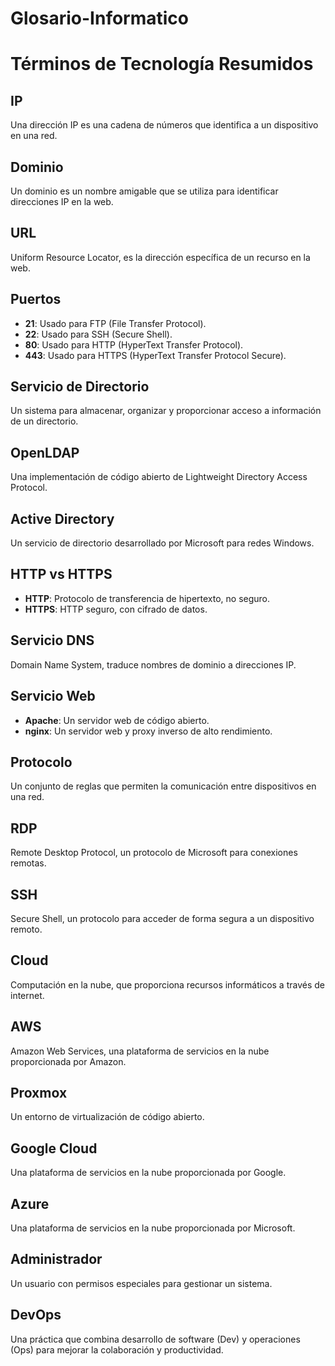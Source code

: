 # Glosario-Informatico

# Términos de Tecnología Resumidos

## IP
Una dirección IP es una cadena de números que identifica a un dispositivo en una red.

## Dominio
Un dominio es un nombre amigable que se utiliza para identificar direcciones IP en la web.

## URL
Uniform Resource Locator, es la dirección específica de un recurso en la web.

## Puertos
- **21**: Usado para FTP (File Transfer Protocol).
- **22**: Usado para SSH (Secure Shell).
- **80**: Usado para HTTP (HyperText Transfer Protocol).
- **443**: Usado para HTTPS (HyperText Transfer Protocol Secure).

## Servicio de Directorio
Un sistema para almacenar, organizar y proporcionar acceso a información de un directorio.

## OpenLDAP
Una implementación de código abierto de Lightweight Directory Access Protocol.

## Active Directory
Un servicio de directorio desarrollado por Microsoft para redes Windows.

## HTTP vs HTTPS
- **HTTP**: Protocolo de transferencia de hipertexto, no seguro.
- **HTTPS**: HTTP seguro, con cifrado de datos.

## Servicio DNS
Domain Name System, traduce nombres de dominio a direcciones IP.

## Servicio Web
- **Apache**: Un servidor web de código abierto.
- **nginx**: Un servidor web y proxy inverso de alto rendimiento.

## Protocolo
Un conjunto de reglas que permiten la comunicación entre dispositivos en una red.

## RDP
Remote Desktop Protocol, un protocolo de Microsoft para conexiones remotas.

## SSH
Secure Shell, un protocolo para acceder de forma segura a un dispositivo remoto.

## Cloud
Computación en la nube, que proporciona recursos informáticos a través de internet.

## AWS
Amazon Web Services, una plataforma de servicios en la nube proporcionada por Amazon.

## Proxmox
Un entorno de virtualización de código abierto.

## Google Cloud
Una plataforma de servicios en la nube proporcionada por Google.

## Azure
Una plataforma de servicios en la nube proporcionada por Microsoft.

## Administrador
Un usuario con permisos especiales para gestionar un sistema.

## DevOps
Una práctica que combina desarrollo de software (Dev) y operaciones (Ops) para mejorar la colaboración y productividad.



